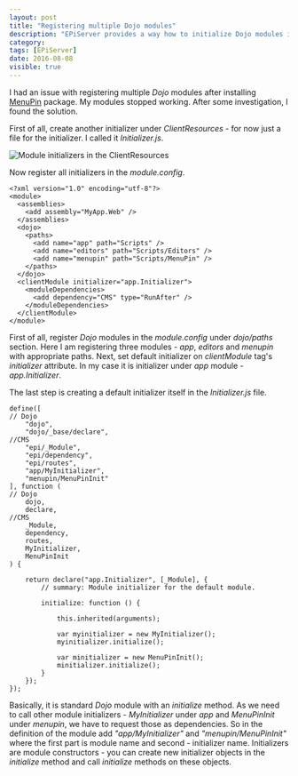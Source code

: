 ```yaml
---
layout: post
title: "Registering multiple Dojo modules"
description: "EPiServer provides a way how to initialize Dojo modules in the module.config file. Unfortunately, you can set only one module initializer. In this article, I will describe how to solve this issue."
category:
tags: [EPiServer]
date: 2016-08-08
visible: true
---
```


I had an issue with registering multiple _Dojo_ modules after installing [MenuPin](https://github.com/davidknipe/MenuPin) package. My modules stopped working. After some investigation, I found the solution.

First of all, create another initializer under _ClientResources_ - for now just a file for the initializer. I called it _Initializer.js_.

<img src="/img/2016-08/dojo-module-initializers.png" alt="Module initializers in the ClientResources" class="img-responsive">

Now register all initializers in the _module.config_.

```
<?xml version="1.0" encoding="utf-8"?>
<module>
  <assemblies>
    <add assembly="MyApp.Web" />
  </assemblies>
  <dojo>
    <paths>
      <add name="app" path="Scripts" />
      <add name="editors" path="Scripts/Editors" />
      <add name="menupin" path="Scripts/MenuPin" />
    </paths>
  </dojo>
  <clientModule initializer="app.Initializer">
    <moduleDependencies>
      <add dependency="CMS" type="RunAfter" />
    </moduleDependencies>
  </clientModule>
</module>
```

First of all, register _Dojo_ modules in the _module.config_ under _dojo/paths_ section. Here I am registering three modules - _app_, _editors_ and _menupin_ with appropriate paths. Next, set default initializer on _clientModule_ tag's _initializer_ attribute. In my case it is initializer under _app_ module - _app.Initializer_.

The last step is creating a default initializer itself in the _Initializer.js_ file.

```
define([
// Dojo
    "dojo",
    "dojo/_base/declare",
//CMS
    "epi/_Module",
    "epi/dependency",
    "epi/routes",
    "app/MyInitializer",
    "menupin/MenuPinInit"
], function (
// Dojo
    dojo,
    declare,
//CMS
    _Module,
    dependency,
    routes,
    MyInitializer,
    MenuPinInit
) {

    return declare("app.Initializer", [_Module], {
        // summary: Module initializer for the default module.

        initialize: function () {

            this.inherited(arguments);

            var myinitializer = new MyInitializer();
            myinitializer.initialize();

            var minitializer = new MenuPinInit();
            minitializer.initialize();
        }
    });
});
```

Basically, it is standard _Dojo_ module with an _initialize_ method. As we need to call other module initializers - _MyInitializer_ under _app_ and _MenuPinInit_ under _menupin_, we have to request those as dependencies. So in the definition of the module add _"app/MyInitializer"_ and _"menupin/MenuPinInit"_ where the first part is module name and second - initializer name. Initializers are module constructors - you can create new initializer objects in the _initialize_ method and call _initialize_ methods on these objects.
